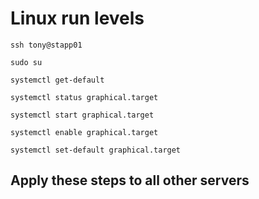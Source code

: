 # Linux run levels
```
ssh tony@stapp01
```
```
sudo su
```
```
systemctl get-default
```
```
systemctl status graphical.target
```
```
systemctl start graphical.target
```
```
systemctl enable graphical.target
```
```
systemctl set-default graphical.target
```
## Apply these steps to all other servers
